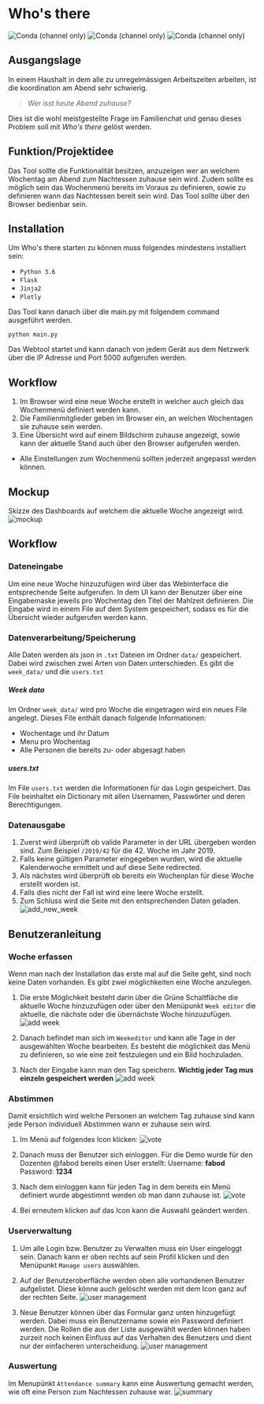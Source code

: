 # Who's there
![Conda (channel only)](https://img.shields.io/conda/vn/conda-forge/flask?label=flask) ![Conda (channel only)](https://img.shields.io/conda/vn/conda-forge/jinja2?label=jinja2) ![Conda (channel only)](https://img.shields.io/conda/vn/conda-forge/plotly?label=plotly)
## Ausgangslage
In einem Haushalt in dem alle zu unregelmässigen Arbeitszeiten arbeiten, ist die koordination am Abend sehr schwierig. 
> *Wer isst heute Abend zuhause?*

Dies ist die wohl meistgestellte Frage im Familienchat und genau dieses Problem soll mit *Who's there* gelöst werden.

## Funktion/Projektidee
Das Tool sollte die Funktionalität besitzen, anzuzeigen wer an welchem Wochentag am Abend zum Nachtessen zuhause sein wird. Zudem sollte es möglich sein das Wochenmenü bereits im Voraus zu definieren, sowie zu definieren wann das Nachtessen bereit sein wird. 
Das Tool sollte über den Browser bedienbar sein.

## Installation
Um Who's there starten zu können muss folgendes mindestens installiert sein:
- `Python 3.6`
- `Flask`
- `Jinja2`
-  `Plotly`

Das Tool kann danach über die main.py mit folgendem command ausgeführt werden.

`python main.py`

Das Webtool startet und kann danach von jedem Gerät aus dem Netzwerk über die IP Adresse und Port 5000 aufgerufen werden. 

## Workflow
1. Im Browser wird eine neue Woche erstellt in welcher auch gleich das Wochenmenü definiert werden kann.
2. Die Familienmitglieder geben im Browser ein, an welchen Wochentagen sie zuhause sein werden.
3. Eine Übersicht wird auf einem Bildschirm zuhause angezeigt, sowie kann der aktuelle Stand auch über den Browser aufgerufen werden.

- Alle Einstellungen zum Wochenmenü sollten jederzeit angepasst werden können.

## Mockup
Skizze des Dashboards auf welchem die aktuelle Woche angezeigt wird.
![mockup](doku/mockup.png)

## Workflow
### Dateneingabe
Um eine neue Woche hinzuzufügen wird über das Webinterface die entsprechende Seite aufgerufen. In dem UI kann der Benutzer über eine Eingabemaske jeweils pro Wochentag den Titel der Mahlzeit definieren. Die Eingabe wird in einem File auf dem System gespeichert, sodass es für die Übersicht wieder aufgerufen werden kann.

### Datenverarbeitung/Speicherung
Alle Daten werden als json in `.txt` Dateien im Ordner `data/` gespeichert. Dabei wird zwischen zwei Arten von Daten unterschieden. Es gibt die `week_data/` und die `users.txt`

##### Week data
Im Ordner `week_data/` wird pro Woche die eingetragen wird ein neues File angelegt. Dieses File enthält danach folgende Informationen:

- Wochentage und ihr Datum
- Menu pro Wochentag
- Alle Personen die bereits zu- oder abgesagt haben

##### users.txt
Im File `users.txt` werden die Informationen für das Login gespeichert. Das File beinhaltet ein Dictionary mit allen Usernamen, Passwörter und deren Berechtigungen.

### Datenausgabe
1. Zuerst wird überprüft ob valide Parameter in der URL übergeben worden sind. Zum Beispiel `/2019/42` für die 42. Woche im Jahr 2019.
2. Falls keine gültigen Parameter eingegeben wurden, wird die aktuelle Kalenderwoche ermittelt und auf diese Seite redirected.
3. Als nächstes wird überprüft ob bereits ein Wochenplan für diese Woche erstellt worden ist. 
4. Falls dies nicht der Fall ist wird eine leere Woche erstellt.
5. Zum Schluss wird die Seite mit den entsprechenden Daten geladen.
![add_new_week](doku/show_week.png)

## Benutzeranleitung
### Woche erfassen
Wenn man nach der Installation das erste mal auf die Seite geht, sind noch keine Daten vorhanden. Es gibt zwei möglichkeiten eine Woche anzulegen. 

1. Die erste Möglichkeit besteht darin über die Grüne Schaltfläche die aktuelle Woche hinzuzufügen oder über den Menüpunkt `Week editor` die aktuelle, die nächste oder die übernächste Woche hinzuzufügen. 
![add week](doku/add_week_1.png)

2. Danach befindet man sich im `Weekeditor` und kann alle Tage in der ausgewählten Woche bearbeiten. Es besteht die möglichkeit das Menü zu definieren, so wie eine zeit festzulegen und ein Bild hochzuladen.

3. Nach der Eingabe kann man den Tag speichern. **Wichtig jeder Tag mus einzeln gespeichert werden**
![add week](doku/add_week_2.png)

### Abstimmen
Damit ersichtlich wird welche Personen an welchem Tag zuhause sind kann jede Person individuell Abstimmen wann er zuhause sein wird.

1. Im Menü auf folgendes Icon klicken:
![vote](doku/vote_1.png)

2. Danach muss der Benutzer sich einloggen. Für die Demo wurde für den Dozenten @fabod bereits einen User erstellt: Username: **fabod**
Password: **1234** 
3. Nach dem einloggen kann für jeden Tag in dem bereits ein Menü definiert wurde abgestimmt werden ob man dann zuhause ist.
![vote](doku/vote_2.png)
4. Bei erneutem klicken auf das Icon kann die Auswahl geändert werden.
### Userverwaltung
1. Um alle Login bzw. Benutzer zu Verwalten muss ein User eingeloggt sein. Danach kann er oben rechts auf sein Profil klicken und den Menüpunkt `Manage users` auswählen. 

2. Auf der Benutzeroberfläche werden oben alle vorhandenen Benutzer aufgelistet. Diese könne auch gelöscht werden mit dem Icon ganz auf der rechten Seite. 
![user management](doku/user_management_1.png)
3. Neue Benutzer können über das Formular ganz unten hinzugefügt werden. Dabei muss ein Benutzername sowie ein Password definiert werden. Die Rollen die aus der Liste ausgewählt werden können haben zurzeit noch keinen Einfluss auf das Verhalten des Benutzers und dient nur der einfacheren unterscheidung. 
![user management](doku/user_management_2.png)

### Auswertung
Im Menupünkt `Attendance summary` kann eine Auswertung gemacht werden, wie oft eine Person zum Nachtessen zuhause war. 
![summary](doku/summary.png)